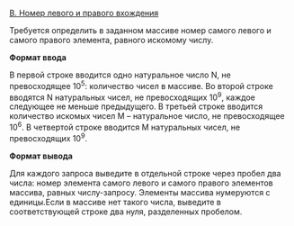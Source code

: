 <a href="https://contest.yandex.ru/contest/29188/problems/B/">B. Номер левого и правого вхождения</a>

Требуется определить в заданном массиве номер самого левого и самого правого элемента, равного искомому числу.

**Формат ввода**

В первой строке вводится одно натуральное число N, не превосходящее 10<sup>5</sup>: количество чисел в массиве. Во второй строке вводятся N натуральных чисел, не превосходящих 10<sup>9</sup>, каждое следующее не меньше предыдущего. В третьей строке вводится количество искомых чисел M – натуральное число, не превосходящее 10<sup>6</sup>. В четвертой строке вводится M натуральных чисел, не превосходящих 10<sup>9</sup>.

**Формат вывода**

Для каждого запроса выведите в отдельной строке через пробел два числа: номер элемента самого левого и самого правого элементов массива, равных числу-запросу. Элементы массива нумеруются с единицы.Если в массиве нет такого числа, выведите в соответствующей строке два нуля, разделенных пробелом.
